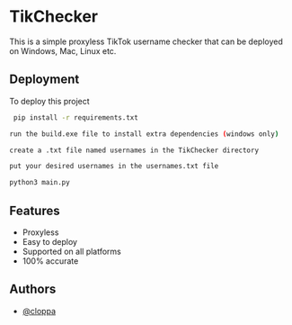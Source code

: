 
# TikChecker

This is a simple proxyless TikTok username checker that can be deployed on Windows, Mac, Linux etc.

## Deployment

To deploy this project

```bash
 pip install -r requirements.txt
```
```bash
run the build.exe file to install extra dependencies (windows only)
 ```
 ```bash
 create a .txt file named usernames in the TikChecker directory
 ```
 ```bash
 put your desired usernames in the usernames.txt file
 ```
 ```bash
 python3 main.py

```
## Features

- Proxyless
- Easy to deploy
- Supported on all platforms
- 100% accurate

## Authors

- [@cloppa](https://www.github.com/cloppa)

